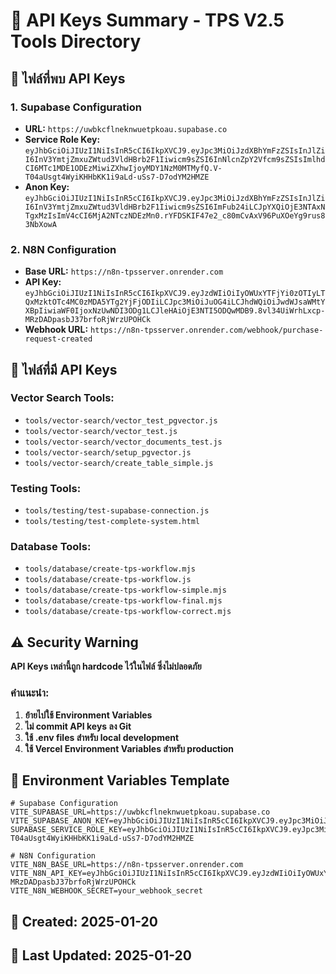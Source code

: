 # 🔑 API Keys Summary - TPS V2.5 Tools Directory

## 📍 **ไฟล์ที่พบ API Keys**

### **1. Supabase Configuration**
- **URL:** `https://uwbkcflneknwuetpkoau.supabase.co`
- **Service Role Key:** `eyJhbGciOiJIUzI1NiIsInR5cCI6IkpXVCJ9.eyJpc3MiOiJzdXBhYmFzZSIsInJlZiI6InV3YmtjZmxuZWtud3VldHBrb2F1Iiwicm9sZSI6InNlcnZpY2Vfcm9sZSIsImlhdCI6MTc1MDE1ODEzMiwiZXhwIjoyMDY1NzM0MTMyfQ.V-T04aUsgt4WyiKHHbKK1i9aLd-uSs7-D7odYM2HMZE`
- **Anon Key:** `eyJhbGciOiJIUzI1NiIsInR5cCI6IkpXVCJ9.eyJpc3MiOiJzdXBhYmFzZSIsInJlZiI6InV3YmtjZmxuZWtud3VldHBrb2F1Iiwicm9sZSI6ImFub24iLCJpYXQiOjE3NTAxNTgxMzIsImV4cCI6MjA2NTczNDEzMn0.rYFDSKIF47e2_c80mCvAxV96PuXOeYg9rus83NbXowA`

### **2. N8N Configuration**
- **Base URL:** `https://n8n-tpsserver.onrender.com`
- **API Key:** `eyJhbGciOiJIUzI1NiIsInR5cCI6IkpXVCJ9.eyJzdWIiOiIyOWUxYTFjYi0zOTIyLTQxMzktOTc4MC0zMDA5YTg2YjFjODIiLCJpc3MiOiJuOG4iLCJhdWQiOiJwdWJsaWMtYXBpIiwiaWF0IjoxNzUwNDI3ODg1LCJleHAiOjE3NTI5ODQwMDB9.8vl34UiWrhLxcp-MRzDADpasbJ37brfoRjWrzUPOHCk`
- **Webhook URL:** `https://n8n-tpsserver.onrender.com/webhook/purchase-request-created`

## 📁 **ไฟล์ที่มี API Keys**

### **Vector Search Tools:**
- `tools/vector-search/vector_test_pgvector.js`
- `tools/vector-search/vector_test.js`
- `tools/vector-search/vector_documents_test.js`
- `tools/vector-search/setup_pgvector.js`
- `tools/vector-search/create_table_simple.js`

### **Testing Tools:**
- `tools/testing/test-supabase-connection.js`
- `tools/testing/test-complete-system.html`

### **Database Tools:**
- `tools/database/create-tps-workflow.mjs`
- `tools/database/create-tps-workflow.js`
- `tools/database/create-tps-workflow-simple.mjs`
- `tools/database/create-tps-workflow-final.mjs`
- `tools/database/create-tps-workflow-correct.mjs`

## ⚠️ **Security Warning**

**API Keys เหล่านี้ถูก hardcode ไว้ในไฟล์ ซึ่งไม่ปลอดภัย**

### **คำแนะนำ:**
1. **ย้ายไปใช้ Environment Variables**
2. **ไม่ commit API keys ลง Git**
3. **ใช้ .env files สำหรับ local development**
4. **ใช้ Vercel Environment Variables สำหรับ production**

## 🔧 **Environment Variables Template**

```env
# Supabase Configuration
VITE_SUPABASE_URL=https://uwbkcflneknwuetpkoau.supabase.co
VITE_SUPABASE_ANON_KEY=eyJhbGciOiJIUzI1NiIsInR5cCI6IkpXVCJ9.eyJpc3MiOiJzdXBhYmFzZSIsInJlZiI6InV3YmtjZmxuZWtud3VldHBrb2F1Iiwicm9sZSI6ImFub24iLCJpYXQiOjE3NTAxNTgxMzIsImV4cCI6MjA2NTczNDEzMn0.rYFDSKIF47e2_c80mCvAxV96PuXOeYg9rus83NbXowA
SUPABASE_SERVICE_ROLE_KEY=eyJhbGciOiJIUzI1NiIsInR5cCI6IkpXVCJ9.eyJpc3MiOiJzdXBhYmFzZSIsInJlZiI6InV3YmtjZmxuZWtud3VldHBrb2F1Iiwicm9sZSI6InNlcnZpY2Vfcm9sZSIsImlhdCI6MTc1MDE1ODEzMiwiZXhwIjoyMDY1NzM0MTMyfQ.V-T04aUsgt4WyiKHHbKK1i9aLd-uSs7-D7odYM2HMZE

# N8N Configuration
VITE_N8N_BASE_URL=https://n8n-tpsserver.onrender.com
VITE_N8N_API_KEY=eyJhbGciOiJIUzI1NiIsInR5cCI6IkpXVCJ9.eyJzdWIiOiIyOWUxYTFjYi0zOTIyLTQxMzktOTc4MC0zMDA5YTg2YjFjODIiLCJpc3MiOiJuOG4iLCJhdWQiOiJwdWJsaWMtYXBpIiwiaWF0IjoxNzUwNDI3ODg1LCJleHAiOjE3NTI5ODQwMDB9.8vl34UiWrhLxcp-MRzDADpasbJ37brfoRjWrzUPOHCk
VITE_N8N_WEBHOOK_SECRET=your_webhook_secret
```

## 📅 **Created:** 2025-01-20
## 🔄 **Last Updated:** 2025-01-20 